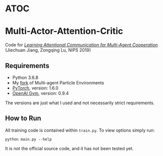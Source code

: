 # ATOC
# Multi-Actor-Attention-Critic
Code for [*Learning Attentional Communication for Multi-Agent Cooperation*](https://arxiv.org/abs/1805.07733) (Jiechuan Jiang, Zongqing Lu, NIPS 2019)

## Requirements
* Python 3.6.8
* My [fork](https://github.com/shariqiqbal2810/multiagent-particle-envs) of Multi-agent Particle Environments
* [PyTorch](http://pytorch.org/), version: 1.6.0
* [OpenAI Gym](https://github.com/openai/gym), version: 0.9.4

The versions are just what I used and not necessarily strict requirements.

## How to Run

All training code is contained within `train.py`. To view options simply run:

```shell
python main.py --help
```
It is not the official source code, and it has not been tested yet.

